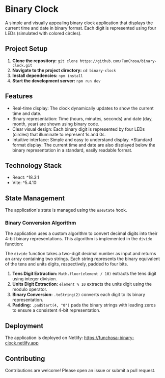 # Binary Clock

A simple and visually appealing binary clock application that displays the current time and date in binary format. Each digit is represented using four LEDs (simulated with colored circles).

## Project Setup

1. **Clone the repository:** `git clone https://github.com/FunChosa/binary-clock.git`
2. **Navigate to the project directory:** `cd binary-clock`
3. **Install dependencies:** `npm install`
4. **Start the development server:** `npm run dev`

## Features

* Real-time display: The clock dynamically updates to show the current time and date.
* Binary representation: Time (hours, minutes, seconds) and date (day, month, year) are shown using binary code.
* Clear visual design: Each binary digit is represented by four LEDs (circles) that illuminate to represent 1s and 0s.
* Intuitive interface: Simple and easy to understand display.
*Standard format display: The current time and date are also displayed below the binary representation in a standard, easily readable format.

## Technology Stack

* React: ^18.3.1
* Vite: ^5.4.10

## State Management

The application's state is managed using the `useState` hook.

### Binary Conversion Algorithm

The application uses a custom algorithm to convert decimal digits into their 4-bit binary representations.  This algorithm is implemented in the `divide` function:

The `divide` function takes a two-digit decimal number as input and returns an array containing two strings. Each string represents the binary equivalent of the tens and units digits, respectively, padded to four bits.

1. **Tens Digit Extraction:**  `Math.floor(element / 10)` extracts the tens digit using integer division.
2. **Units Digit Extraction:** `element % 10` extracts the units digit using the modulo operator.
3. **Binary Conversion:** `.toString(2)` converts each digit to its binary representation.
4. **Padding:** `.padStart(4, "0")` pads the binary strings with leading zeros to ensure a consistent 4-bit representation.

## Deployment

The application is deployed on Netlify: https://funchosa-binary-clock.netlify.app

## Contributing

Contributions are welcome! Please open an issue or submit a pull request.
